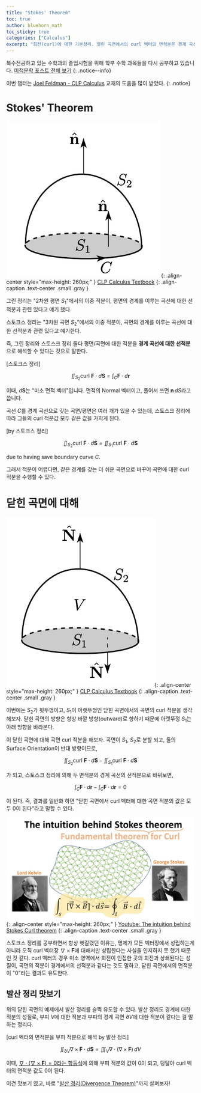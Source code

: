 ```yaml
---
title: "Stokes' Theorem"
toc: true
author: bluehorn_math
toc_sticky: true
categories: ["Calculus"]
excerpt: "회전(curl)에 대한 기본정리. 열린 곡면에서의 curl 벡터의 면적분은 경계 곡선의 선적분과 같고, 닫힌 곡면에서의 curl 벡터의 면적분의 결과는 항상 0이다! 🌀"
---
```



복수전공하고 있는 수학과의 졸업시험을 위해 학부 수학 과목들을 다시 공부하고 있습니다. [미적분학 포스트 전체 보기](/categories/calculus)
{: .notice--info}


이번 챕터는 [Joel Feldman - CLP Calculus](https://personal.math.ubc.ca/~CLP/) 교재의 도움을 많이 받았다.
{: .notice}

# Stokes' Theorem

![](/images/mathematics/calculus-2/stokes-theorem.png){: .align-center style="max-height: 260px;" }
[CLP Calculus Textbook](https://personal.math.ubc.ca/~CLP/CLP4/)
{: .align-caption .text-center .small .gray }

그린 정리는 "2차원 평면 $S_1$"에서의 이중 적분이, 평면의 경계를 이루는 곡선에 대한 선적분과 관련 있다고 얘기 했다.

스토크스 정리는 "3차원 곡면 $S_2$"에서의 이중 적분이, 곡면의 경계를 이루는 곡선에 대한 선적분과 관련 있다고 얘기한다.

즉, 그린 정리와 스토스크 정리 둘다 평면/곡면에 대한 적분을 **경계 곡선에 대한 선적분**으로 해석할 수 있다는 것으로 말한다.

<div class="definition" markdown="1">

[스토크스 정리]

$$
\iint_{S_2} \text{curl } \mathbf{F} \cdot d\mathbf{S} = \int_{C} \mathbf{F} \cdot d \mathbf{r}
$$

</div>

이때, $d\mathbf{S}$는 "미소 면적 벡터"입니다. 면적의 Normal 벡터이고, 풀어서 쓰면 $\mathbf{n} \, dS$라고 씁니다.

곡선 $C$를 경계 곡선으로 갖는 곡면/평면은 여러 개가 있을 수 있는데, 스토스크 정리에 따라 그들의 curl 적분값 모두 같은 값을 가지게 된다.

<div class="definition" markdown="1">

[by 스토크스 정리]

$$
\iint_{S_2} \text{curl } \mathbf{F} \cdot d\mathbf{S} = \iint_{S_1} \text{curl } \mathbf{F} \cdot d\mathbf{S}
$$

due to having save boundary curve $C$.

</div>

그래서 적분이 어렵다면, 같은 경계를 갖는 더 쉬운 곡면으로 바꾸어 곡면에 대한 curl 적분을 수행할 수 있다.

# 닫힌 곡면에 대해

![](/images/mathematics/calculus-2/stokes-theorem-closed-curve.png){: .align-center style="max-height: 260px;" }
[CLP Calculus Textbook](https://personal.math.ubc.ca/~CLP/CLP4/)
{: .align-caption .text-center .small .gray }

이번에는 $S_2$가 윗뚜껑이고, $S_1$이 아랫뚜껑인 닫힌 곡면에서의 곡면의 curl 적분을 생각해보자. 닫힌 곡면의 방향은 항상 바깥 방향(outward)로 향하기 때문에 아랫뚜껑 $S_1$는 아래 방향을 바라본다.

이 닫힌 곡면에 대해 곡면 curl 적분을 해보자. 곡면이 $S_1$, $S_2$로 분할 되고, 둘의 Surface Orientation이 반대 방향이므로,

$$
\iint_{S_2} \text{curl } \mathbf{F} \cdot d\mathbf{S} - \iint_{S_1} \text{curl } \mathbf{F} \cdot d\mathbf{S}
$$

가 되고, 스토스크 정리에 의해 두 면적분의 경계 곡선의 선적분으로 바꿔보면,

$$
\int_{C} \mathbf{F} \cdot d \mathbf{r} - \int_{C} \mathbf{F} \cdot d \mathbf{r} = 0
$$

이 된다. 즉, 결과를 일반화 하면 "닫힌 곡면에서 curl 벡터에 대한 곡면 적분의 값은 모두 0이 된다"라고 말할 수 있다.

![](/images/mathematics/calculus-2/the-intuition-behind-stokes-curl-theorem.png){: .align-center style="max-height: 260px;" }
[Youtube: The intuition behind Stokes Curl theorem](https://youtu.be/ztvKq1gzrZA?si=wGwsECLw5b4TnXdI)
{: .align-caption .text-center .small .gray }

스토크스 정리를 공부하면서 항상 헷갈렸던 이유는, 명제가 모든 벡터장에서 성립하는게 아니라 오직 curl 벡터장 $\nabla \times \mathbf{F}$에 대해서만 성립한다는 사실을 인지하지 못 했기 때문인 것 같다. curl 벡터의 경우 미소 영역에서 회전이 인접한 곳의 회전과 상쇄된다는 성질이, 곡면의 적분이 경계에서의 선적분과 같다는 것도 말하고, 닫힌 곡면에서의 면적분이 "0"라는 결과도 유도한다.


## 발산 정리 맛보기

위의 닫힌 곡면의 예제에서 발산 정리를 슬쩍 유도할 수 있다. 발산 정리도 경계에 대한 적분의 성질로, 부피 $V$에 대한 적분과 부피의 경계 곡면 $\partial V$에 대한 적분이 같다는 걸 말하는 정리다.

<div class="theorem" markdown="1">

[curl 벡터의 면적분을 부피 적분으로 해석 by 발산 정리]

$$
\iint_{\partial V}  \nabla \times \mathbf{F} \cdot d\mathbf{S}
= \iiint_{V} \nabla \cdot (\nabla \times \mathbf{F}) \, dV
$$

</div>

이때, [$\nabla \cdot (\nabla \times \mathbf{F}) = 0$라는 항등식](/2024/07/24/curl-and-divergence/#curl-and-div)에 의해 부피 적분의 값이 0이 되고, 덩달아 curl 벡터의 면적분 값도 0이 된다.

이건 맛보기 였고, 바로 "[발산 정리(Divergence Theorem)](/2024/08/14/divergence-theorem/)"까지 살펴보자!
